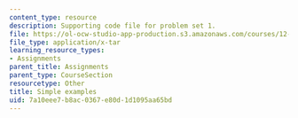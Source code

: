 ```yaml
---
content_type: resource
description: Supporting code file for problem set 1.
file: https://ol-ocw-studio-app-production.s3.amazonaws.com/courses/12-950-parallel-programming-for-multicore-machines-using-openmp-and-mpi-january-iap-2010/7a10eee7b8ac0367e80d1d1095aa65bd_simpleexamples.tar
file_type: application/x-tar
learning_resource_types:
- Assignments
parent_title: Assignments
parent_type: CourseSection
resourcetype: Other
title: Simple examples
uid: 7a10eee7-b8ac-0367-e80d-1d1095aa65bd
---
```

